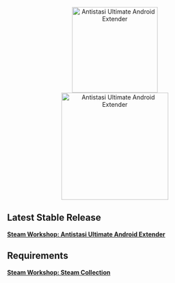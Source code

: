 <div align="center">
  <img alt="Antistasi Ultimate Android Extender" width="200" height="200" src="https://github.com/SilenceIsFatto/A3UExtender-Androids/assets/78276788/8b5a0acc-d737-48aa-b087-e2eb3433774a">
</div>

<div align="center">
  <img alt="Antistasi Ultimate Android Extender" width="250" height="250" src="https://github.com/SilenceIsFatto/A3UExtender-Androids/assets/78276788/4f6eb98f-c17a-4675-ab91-fc4cc72d09ab">
</div>

## Latest Stable Release
**[Steam Workshop: Antistasi Ultimate Android Extender]()**

## Requirements
**[Steam Workshop: Steam Collection](https://steamcommunity.com/sharedfiles/filedetails/?id=3137270053)**